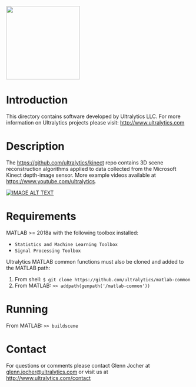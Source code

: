 <img src="https://storage.googleapis.com/ultralytics/UltralyticsLogoName1000×676.png" width="200">  

# Introduction

This directory contains software developed by Ultralytics LLC. For more information on Ultralytics projects please visit:
http://www.ultralytics.com  

# Description

The https://github.com/ultralytics/kinect repo contains 3D scene reconstruction algorithms applied to data collected from the  Microsoft Kinect depth-image sensor.  More example videos available at https://www.youtube.com/ultralytics.

[![IMAGE ALT TEXT](https://github.com/ultralytics/kinect/blob/master/preview.jpg)](https://www.youtube.com/watch?v=qTAWyXwABos "Kinect Video")

# Requirements

MATLAB >= 2018a with the following toolbox installed:  

- ```Statistics and Machine Learning Toolbox```
- ```Signal Processing Toolbox```

Ultralytics MATLAB common functions must also be cloned and added to the MATLAB path:

1. From shell: ```$ git clone https://github.com/ultralytics/matlab-common```
2. From MATLAB: ```>> addpath(genpath('/matlab-common'))```

# Running
From MATLAB: ```>> buildscene```

# Contact

For questions or comments please contact Glenn Jocher at glenn.jocher@ultralytics.com or visit us at http://www.ultralytics.com/contact
